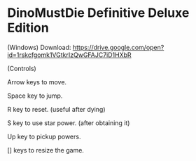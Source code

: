 # DinoMustDie Definitive Deluxe Edition
(Windows)
Download: https://drive.google.com/open?id=1rskcfgomk1VGtkrIzQwGFAJC7iD1HXbR

(Controls)

Arrow keys to move.

Space key to jump.

R key to reset. (useful after dying)

S key to use star power. (after obtaining it)

Up key to pickup powers.

[] keys to resize the game.
